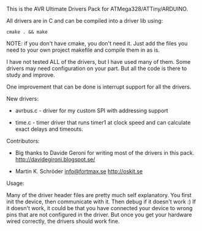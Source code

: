 This is the AVR Ultimate Drivers Pack for ATMega328/ATTiny/ARDUINO.

All drivers are in C and can be compiled into a driver lib using:

	cmake . && make

NOTE: if you don't have cmake, you don't need it. Just add the files you need to your own project makefile and compile them in as is. 

I have not tested ALL of the drivers, but I have used many of them. Some drivers may need configuration on your part. But all the code is there to study and improve.

One improvement that can be done is interrupt support for all the drivers.

New drivers:

* avrbus.c - driver for my custom SPI with addressing support

* time.c - timer driver that runs timer1 at clock speed and can calculate exact delays and timeouts.
	

Contributors:

* Big thanks to Davide Geroni for writing most of the drivers in this pack.
	http://davidegironi.blogspot.se/
	
* Martin K. Schröder
	info@fortmax.se
	http://oskit.se

Usage:

Many of the driver header files are pretty much self explanatory. You first init the device, then communicate with it. Then debug if it doesn't work :) If it doesn't work, it could be that you have connected your device to wrong pins that are not configured in the driver. But once you get your hardware wired correctly, the drivers should work fine. 
